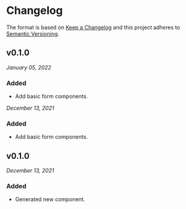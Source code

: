 # Changelog

The format is based on [Keep a Changelog](http://keepachangelog.com/en/1.0.0/)
and this project adheres to [Semantic Versioning](http://semver.org/spec/v2.0.0.html).


v0.1.0
------------------------------
*January 05, 2022*

### Added
- Add basic form components.


*December 13, 2021*

### Added
- Add basic form components.


v0.1.0
------------------------------
*December 13, 2021*

### Added
- Generated new component.

